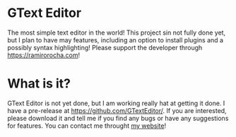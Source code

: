# GText Editor
The most simple text editor in the world! This project sin not fully done yet, but I plan to have may features, including an option to install plugins and a possibly syntax highlighting! Please support the developer through https://ramirorocha.com!
# What is it?
GText Editor is not yet done, but I am working really hat at getting it done. I have a pre-release at https://github.com/GTextEditor/. If you are interested, please download it and tell me if you find any bugs or have any suggestions for features. You can contact me throught [my website](https://ramirorocha.com)!
